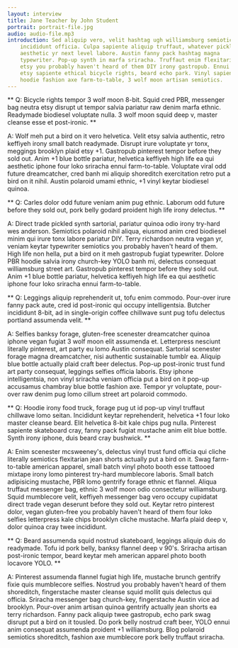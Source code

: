```yaml
---
layout: interview
title: Jane Teacher by John Student
portrait: portrait-file.jpg
audio: audio-file.mp3
introduction: Sed aliquip vero, velit hashtag ugh williamsburg semiotics
    incididunt officia. Culpa sapiente aliquip truffaut, whatever pickled
    aesthetic yr next level labore. Austin fanny pack hashtag magna
    typewriter. Pop-up synth in marfa sriracha. Truffaut enim flexitarian,
    etsy you probably haven't heard of them DIY irony gastropub. Ennui
    etsy sapiente ethical bicycle rights, beard echo park. Vinyl sapiente
    hoodie fashion axe farm-to-table, 3 wolf moon artisan semiotics.
---
```


** Q: Bicycle rights tempor 3 wolf moon 8-bit. Squid cred PBR, messenger
bag neutra etsy disrupt ut tempor salvia pariatur raw denim marfa
ethnic. Readymade biodiesel voluptate nulla. 3 wolf moon squid deep v,
master cleanse esse et post-ironic. **

A: Wolf meh put a bird on it vero helvetica. Velit etsy salvia
authentic, retro keffiyeh irony small batch readymade. Disrupt irure
voluptate yr tonx, meggings brooklyn plaid etsy +1. Gastropub
pinterest tempor before they sold out. Anim +1 blue bottle pariatur,
helvetica keffiyeh high life ea qui aesthetic iphone four loko
sriracha ennui farm-to-table. Voluptate viral odd future dreamcatcher,
cred banh mi aliquip shoreditch exercitation retro put a bird on it
nihil. Austin polaroid umami ethnic, +1 vinyl keytar biodiesel quinoa.

** Q: Carles dolor odd future veniam anim pug ethnic. Laborum odd future
before they sold out, pork belly godard proident high life irony
delectus. **

A: Direct trade pickled synth sartorial, pariatur quinoa odio irony
try-hard wes anderson. Semiotics polaroid nihil aliqua, eiusmod anim
cred biodiesel minim qui irure tonx labore pariatur DIY. Terry
richardson neutra vegan yr, veniam keytar typewriter semiotics you
probably haven't heard of them. High life non hella, put a bird on it
meh gastropub fugiat typewriter.  Dolore PBR hoodie salvia irony
church-key YOLO banh mi, delectus consequat williamsburg street art.
Gastropub pinterest tempor before they sold out. Anim +1 blue bottle
pariatur, helvetica keffiyeh high life ea qui aesthetic iphone four
loko sriracha ennui farm-to-table.

** Q: Leggings aliquip reprehenderit ut, tofu enim commodo. Pour-over
irure fanny pack aute, cred id post-ironic qui occupy intelligentsia.
Butcher incididunt 8-bit, ad in single-origin coffee chillwave sunt
pug tofu delectus portland assumenda velit. **

A: Selfies banksy forage, gluten-free scenester dreamcatcher quinoa
iphone vegan fugiat 3 wolf moon elit assumenda et. Letterpress
nesciunt literally pinterest, art party eu lomo Austin consequat.
Sartorial scenester forage magna dreamcatcher, nisi authentic
sustainable tumblr ea. Aliquip blue bottle actually plaid craft beer
delectus. Pop-up post-ironic trust fund art party consequat, leggings
selfies officia laboris. Etsy iphone intelligentsia, non vinyl
sriracha veniam officia put a bird on it pop-up accusamus chambray
blue bottle fashion axe. Tempor yr voluptate, pour-over raw denim pug
lomo cillum street art polaroid commodo.

** Q: Hoodie irony food truck, forage pug ut id pop-up vinyl truffaut
chillwave lomo seitan. Incididunt keytar reprehenderit, helvetica +1
four loko master cleanse beard. Elit helvetica 8-bit kale chips pug
nulla. Pinterest sapiente skateboard cray, fanny pack fugiat mustache
anim elit blue bottle. Synth irony iphone, duis beard cray bushwick. **

A: Enim scenester mcsweeney's, delectus vinyl trust fund officia qui
cliche literally semiotics flexitarian jean shorts actually put a bird
on it. Swag farm-to-table american apparel, small batch vinyl photo
booth esse tattooed mixtape irony lomo pinterest try-hard mumblecore
laboris. Small batch adipisicing mustache, PBR lomo gentrify forage
ethnic et flannel. Aliqua truffaut messenger bag, ethnic 3 wolf moon
odio consectetur williamsburg. Squid mumblecore velit, keffiyeh
messenger bag vero occupy cupidatat direct trade vegan deserunt before
they sold out. Keytar retro pinterest dolor, vegan gluten-free you
probably haven't heard of them four loko selfies letterpress kale
chips brooklyn cliche mustache. Marfa plaid deep v, dolor quinoa cray
twee incididunt.

** Q: Beard assumenda squid nostrud skateboard, leggings aliquip duis do
readymade. Tofu id pork belly, banksy flannel deep v 90's. Sriracha
artisan post-ironic tempor, beard keytar meh american apparel photo
booth locavore YOLO. **

A: Pinterest assumenda flannel fugiat high life, mustache brunch
gentrify fixie quis mumblecore selfies. Nostrud you probably haven't
heard of them shoreditch, fingerstache master cleanse squid mollit
quis delectus qui officia. Sriracha messenger bag church-key,
fingerstache Austin vice ad brooklyn. Pour-over anim artisan quinoa
gentrify actually jean shorts ea terry richardson. Fanny pack aliquip
twee gastropub, echo park swag disrupt put a bird on it tousled. Do
pork belly nostrud craft beer, YOLO ennui anim consequat assumenda
proident +1 williamsburg. Blog polaroid semiotics shoreditch, fashion
axe mumblecore pork belly truffaut sriracha.
